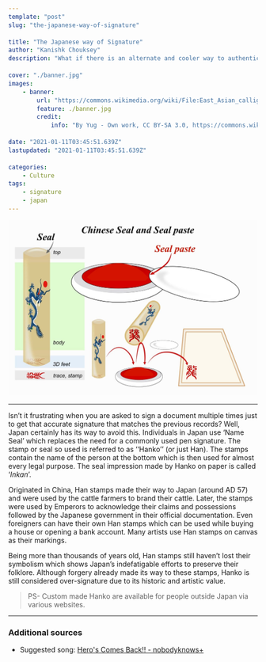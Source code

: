 ```yaml
---
template: "post"
slug: "the-japanese-way-of-signature"

title: "The Japanese way of Signature"
author: "Kanishk Chouksey"
description: "What if there is an alternate and cooler way to authenticate yourself apart from your regular signature?"

cover: "./banner.jpg"
images:
    - banner:
        url: "https://commons.wikimedia.org/wiki/File:East_Asian_calligraphy_scheme_02-en.svg"
        feature: ./banner.jpg
        credit:
            info: "By Yug - Own work, CC BY-SA 3.0, https://commons.wikimedia.org/w/index.php?curid=4660939"

date: "2021-01-11T03:45:51.639Z"
lastupdated: "2021-01-11T03:45:51.639Z"

categories: 
    - Culture
tags:
    - signature
    - japan
---
```


![Scheme of Chinese seal, seal paste, and technique to use them.](./banner.jpg)

---

Isn’t it frustrating when you are asked to sign a document multiple times just to get that accurate signature that matches the previous records? Well, Japan certainly has its way to avoid this. Individuals in Japan use ‘Name Seal’ which replaces the need for a commonly used pen signature. The stamp or seal so used is referred to as ‘‘Hanko’’ (or just Han). The stamps contain the name of the person at the bottom which is then used for almost every legal purpose. The seal impression made by Hanko on paper is called ‘_Inkan_’.

Originated in China, Han stamps made their way to Japan (around AD 57) and were used by the cattle farmers to brand their cattle. Later, the stamps were used by Emperors to acknowledge their claims and possessions followed by the Japanese government in their official documentation. Even foreigners can have their own Han stamps which can be used while buying a house or opening a bank account. Many artists use Han stamps on canvas as their markings.

Being more than thousands of years old, Han stamps still haven’t lost their symbolism which shows Japan’s indefatigable efforts to preserve their folklore. Although forgery already made its way to these stamps, Hanko is still considered over-signature due to its historic and artistic value.

> PS- Custom made Hanko are available for people outside Japan via various websites.

---
### Additional sources

- Suggested song: [Hero's Comes Back!! - nobodyknows+](https://open.spotify.com/track/7weHG0yOwtAcZ0qBhyODLF?si=8DCFjX7cQ5us2hWBg--5sw)